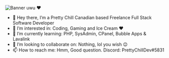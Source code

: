 ![Banner uwu ❤️](https://media.discordapp.net/attachments/734686866690932767/825343235920363530/image0.png)

- 👋 Hey there, I’m a Pretty Chill Canadian based Freelance Full Stack Software Developer
- 👀 I’m interested in: Coding, Gaming and Ice Cream ❤️
- 🌱 I’m currently learning: PHP, SysAdmin, CPanel, Bubble Apps & Lavalink
- 💞️ I’m looking to collaborate on: Nothing, lol you wish 😉
- 📫 How to reach me: Hmm, Good question. Discord: PrettyChillDev#5831
